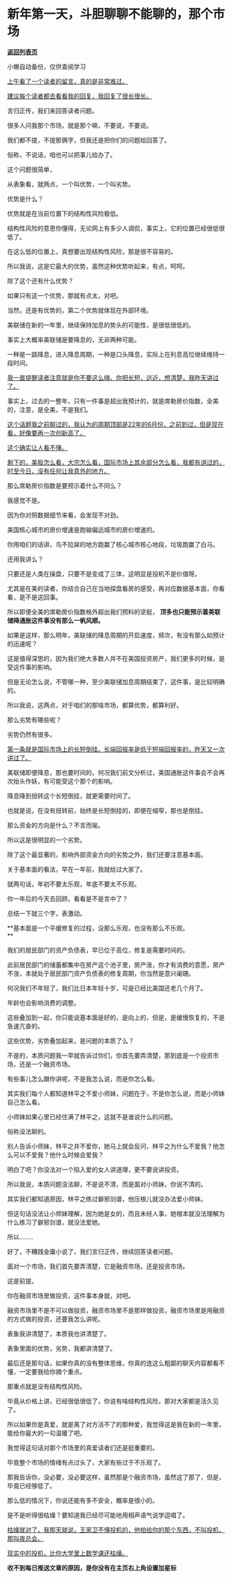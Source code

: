 # 新年第一天，斗胆聊聊不能聊的，那个市场

[**返回列表页**](/gzh/记忆承载3)

小懒自动备份，仅供查阅学习

[上午看了一个读者的留言，真的是非常难过。](http://mp.weixin.qq.com/s?__biz=MzU0MjYwNDU2Mw==&mid=2247513193&idx=1&sn=1a4e9059b7ac89f038646e078b471a53&chksm=fb1ad815cc6d5103c17466bb65b16e0dc29d02fd83f98b9e1870a5859da32d2847155a4d4faf&scene=21#wechat_redirect)

[建议每个读者都去看看我的回复，我回复了很长很长。](http://mp.weixin.qq.com/s?__biz=MzU0MjYwNDU2Mw==&mid=2247513193&idx=1&sn=1a4e9059b7ac89f038646e078b471a53&chksm=fb1ad815cc6d5103c17466bb65b16e0dc29d02fd83f98b9e1870a5859da32d2847155a4d4faf&scene=21#wechat_redirect)

言归正传，我们来回答读者问题。

很多人问我那个市场，就是那个嘛，不要说，不要说。  

我们都不提，不提那俩字，但我还是把你们的问题给回答了。

俗称，不说话，咱也可以把事儿给办了。

这个问题很简单，

从表象看，就两点，一个叫优势，一个叫劣势。  

优势是什么？  

优势就是在当前位置下的结构性风险极低。  

结构性风险的意思你懂得，无论网上有多少人调侃，事实上，它的位置已经很低很低了。  

在这么低的位置上，真想要出现结构性风险，那是很不容易的。

所以我说，这是它最大的优势，虽然这种优势听起来，有点，呵呵。

除了这个还有什么优势？  

如果只有这一个优势，那就有点太，对吧。  

当然，还是有优势的，第二个优势就体现在外部环境。

美联储在新的一年里，继续保持加息的势头的可能性，是很低很低的。  

事实上大概率美联储是要降息的，无非两种可能。  

一种是一路降息，进入降息周期，一种是口头降息，实际上在利息高位继续维持一段时间。

[我一直提醒读者注意就是你不要这么嗨，你把长短，远近，想清楚，我昨天讲过了。  
](http://mp.weixin.qq.com/s?__biz=MzU0MjYwNDU2Mw==&mid=2247513175&idx=1&sn=56a3577904fafe39b1668ddbb1124095&chksm=fb1ad82bcc6d513dd128824e4c21a1509f8b2dfd71aa44895e9394210f4666b9bbf93005be9a&scene=21#wechat_redirect)

事实上，过去的一整年，只有一件事是超出我预计的，就是席勒房价指数，全美的，注意，是全美，不是我们。  

[这个话题我之前聊过的，我认为的周期顶部是22年的6月份，之前到过，但是现在看，好像要再一次创新高了。  
](http://mp.weixin.qq.com/s?__biz=MzkwMzQ1MzczOQ==&mid=2247484060&idx=1&sn=d492d02569d13acd0b4799f0d7866138&chksm=c0974fd8f7e0c6ce2ef267cfb0265e426a41d0498461683b457154fd904fd32f3b3bc0a9ba33&scene=21#wechat_redirect)

[这个确实让人看不懂。  
](http://mp.weixin.qq.com/s?__biz=MzkwMzQ1MzczOQ==&mid=2247484060&idx=1&sn=d492d02569d13acd0b4799f0d7866138&chksm=c0974fd8f7e0c6ce2ef267cfb0265e426a41d0498461683b457154fd904fd32f3b3bc0a9ba33&scene=21#wechat_redirect)

[剩下的，美股怎么看，大宗怎么看，国际市场上其余部分怎么看，我都有讲过的，时至今日，没有任何让我意外的地方。](http://mp.weixin.qq.com/s?__biz=MzkwMzQ1MzczOQ==&mid=2247484060&idx=1&sn=d492d02569d13acd0b4799f0d7866138&chksm=c0974fd8f7e0c6ce2ef267cfb0265e426a41d0498461683b457154fd904fd32f3b3bc0a9ba33&scene=21#wechat_redirect)  

那么席勒房价指数是要预示着什么不同么？

我感觉不是。

因为你对照数据细节来看，会发现不对劲。  

美国核心城市的房价增速是跑输偏远城市的房价增速的。

你用咱们的话讲，鸟不拉屎的地方跑赢了核心城市核心地段，垃圾跑赢了白马。  

还用我讲么？  

只要还是人类在操盘，只要不是变成了三体，这明显是投机不是价值呀。  

尤其是在美的读者，你结合自己在当地探盘看房的感受，再对应数据基本面，你看看，是不是这回事。  

所以即便全美的席勒房价指数格外超出我们预料的坚挺， **顶多也只能预示着美联储降通胀这件事没有那么一帆风顺。**  

如果是这样，那么明年，美联储的降息周期的开启速度，频次，有没有那么如预计的迅速呢？  

这是值得深思的，因为我们绝大多数人并不在美国投资房产，我们更多的时候，是受这件事的影响。

但是无论怎么说，不管哪一种，至少美联储加息周期结束了，这件事，是比较明确的。

所以我说，这两点，对于咱们的那啥市场，都算优势，都算利好。  

那么劣势有哪些呢？  

劣势仍然有很多。  

[第一条就是国际市场上的长短倒挂。长端回报率是低于短端回报率的，昨天又一次讲过了。](http://mp.weixin.qq.com/s?__biz=MzU0MjYwNDU2Mw==&mid=2247513175&idx=1&sn=56a3577904fafe39b1668ddbb1124095&chksm=fb1ad82bcc6d513dd128824e4c21a1509f8b2dfd71aa44895e9394210f4666b9bbf93005be9a&scene=21#wechat_redirect)

美联储即便降息，那也要时间的，何况我们前文分析过，美国通胀这件事会不会再次抬头作妖，有可能受这个那个的影响。

降息降到扭转这个长短倒挂，就更需要时间了。  

也就是说，在没有扭转前，始终是长短倒挂的，即便在缩窄，那也是倒挂。  

那么资金的方向是什么？不言而喻。  

所以这是很明显的一个劣势。  

除了这个最显著的，影响外部资金方向的劣势之外，我们还要注意基本面。  

关于基本面的看法，早在一年前，我就给过大家了。  

就两句话，年初不要太乐观，年底不要太不乐观。  

你一年后的今天去回顾，看看是不是言中了？

总结一下就三个字，表激动。

 **基本面是一个平缓修复的过程，没那么乐观，也没有那么不乐观。  
**

我们的居民部门的资产负债表，早已位于高位，修复是需要时间的。  

此前居民部门的储蓄都集中在房产这个池子里，房产涨，你才有消费的意愿，房产不涨，本就处于居民部门资产负债表的修复周期，你当然是意兴阑珊。  

何况我们不年轻了，我们比日本年轻十岁，可是已经比美国还老几个月了。  

年龄也会影响消费的调整。  

这些叠加到一起，你只能说基本面是好的，是向上的，但是，是缓慢恢复的，不是急速亢奋的。

这些优势，劣势叠加起来，是问题的本质了么？  

不是的，本质问题我一早就告诉过你们，你首先要弄清楚，那到底是一个投资市场，还是一个融资市场。

有些事儿怎么跟你讲呢，不是我怎么说，而是你怎么看。  

其实我们每个人都知道林平之不爱小师妹，问题在于，不是你怎么说，而是小师妹自己怎么看。  

小师妹如果心里已经住满了林平之，这就不是谁说什么的问题。  

俗称没法聊的。  

别人告诉小师妹，林平之并不爱你，她马上就会反问，林平之为什么不爱我？他怎么可以不爱我？他什么时候会爱我？  

明白了吧？你没法对一个陷入爱的女人讲道理，更不要说讲投资。

所以我说，本质问题没法聊，不是说不清，而是面对小师妹，你说不清的。  

其实我们都知道原因，林平之练过僻邪剑谱，他压根儿就没办法爱小师妹。  

但这句话没法让小师妹理解，因为她是女的，而且未经人事，她根本就没法理解为什么练习了僻邪剑谱，就没法爱她。  

所以........  

好了，不糟践金庸小说了，我们言归正传，继续回答读者问题。

面对一个市场，我们首先要弄清楚，它是融资市场，还是投资市场。  

这是前提。  

你在融资市场里做投资，这件事本身就，对吧。  

融资市场里不是不可以做投资，融资市场里不是那样做投资，融资市场里是用融资的方式做的投资，还要我怎么讲呢。  

表象我讲清楚了，本质我也讲清楚了。  

表象里面的优势，劣势，我都讲清楚了。  

最后还是那句话，如果你真的没有整体思维，你真的连这么粗鄙的聊天内容都看不懂，一定要我给你摘个重点。  

那重点就是没有结构性风险。  

毕竟从价格上讲，已经很低很低了，你说有啥结构性风险，那对大家都是活久见了。  

所以如果你是真爱，就是离了对方活不了的那种爱，我觉得这是我在新的一年里，能给你最大的一句温暖了吧。

我觉得这句话对那个市场里的真爱读者们还是挺重要的。

毕竟整个市场的情绪有点过头了，大家有些过于不乐观了。  

那我告诉你，没必要，没必要这样，虽然那是个融资市场，虽然这了那了，但是，毕竟已经够低了。  

那么低的情况下，你说还能有多不安全，概率是很小的。

是不是听得很枯燥？要知道我已经尽可能地用相声语气说学逗唱了。

[枯燥就对了，我那天就说，王家卫不懂投机的，他拍给你的那个东西，不叫投机，那叫夜总会。](http://mp.weixin.qq.com/s?__biz=MzU0MjYwNDU2Mw==&mid=2247513184&idx=1&sn=d59b661e094258ffe2ee5da80fe48398&chksm=fb1ad81ccc6d510a1f2790cca8cb06ad63c96c4ba6c3c7a85d7fccc0df4302c0c0d1fd409e7f&scene=21#wechat_redirect)

[现实中的投机，比你大学里上数学课还枯燥。](http://mp.weixin.qq.com/s?__biz=MzU0MjYwNDU2Mw==&mid=2247513184&idx=1&sn=d59b661e094258ffe2ee5da80fe48398&chksm=fb1ad81ccc6d510a1f2790cca8cb06ad63c96c4ba6c3c7a85d7fccc0df4302c0c0d1fd409e7f&scene=21#wechat_redirect)

 **收不到每日推送文章的原因，是你没有在主页右上角设置加星标**

